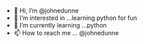 - 👋 Hi, I’m @johnedunne
- 👀 I’m interested in ...learning python for fun
- 🌱 I’m currently learning ...python
- 📫 How to reach me ... @johnedunne

<!---
johnedunne/johnedunne is a ✨ special ✨ repository because its `README.md` (this file) appears on your GitHub profile.
You can click the Preview link to take a look at your changes.
--->
